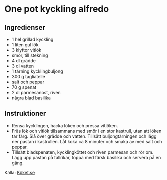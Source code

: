 # One pot kyckling alfredo

## Ingredienser

* 1 hel grillad kyckling
* 1 liten gul lök
* 3 klyftor vitlök
* smör, till stekning
* 4 dl grädde
* 3 dl vatten
* 1 tärning kycklingbuljong
* 300 g tagliatelle
* salt och peppar
* 70 g spenat
* 2 dl parmesanost, riven
* några blad basilika

## Instruktioner

* Rensa kycklingen, hacka löken och pressa vitlöken. 
* Fräs lök och vitlök  tillsammans med smör i en stor kastrull, utan att löken tar färg. Slå över grädde och vatten. Tillsätt buljongtärningen och lägg ner pastan i kastrullen. Låt koka ca 8 minuter och smaka av med salt och peppar.
* Tillsätt bladspenaten, kycklingköttet och riven parmesan och rör om. Lägg upp pastan på tallrikar, toppa med färsk basilika och servera på en gång.

Källa: [Köket.se](https://www.koket.se/one-pot-kyckling-alfredo)